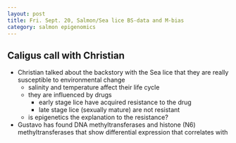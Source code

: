 ```yaml
---
layout: post
title: Fri. Sept. 20, Salmon/Sea lice BS-data and M-bias
category: salmon epigenomics
---
```


## Caligus call with Christian

- Christian talked about the backstory with the Sea lice that they are really susceptible to environmental change
	- salinity and temperature affect their life cycle
	- they are influenced by drugs
		- early stage lice have acquired resistance to the drug
		- late stage lice (sexually mature) are not resistant
	- is epigenetics the explanation to the resistance?
- Gustavo has found DNA methyltransferases and histone (N6) methyltransferases that show differential expression that correlates with 